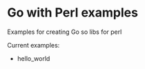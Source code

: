 # Go with Perl examples
Examples for creating Go so libs for perl  

Current examples:  
- hello_world
